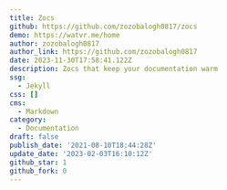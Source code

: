 ```yaml
---
title: Zocs
github: https://github.com/zozobalogh0817/zocs
demo: https://watvr.me/home
author: zozobalogh0817
author_link: https://github.com/zozobalogh0817
date: 2023-11-30T17:58:41.122Z
description: Zocs that keep your documentation warm
ssg:
  - Jekyll
css: []
cms:
  - Markdown
category:
  - Documentation
draft: false
publish_date: '2021-08-10T18:44:28Z'
update_date: '2023-02-03T16:10:12Z'
github_star: 1
github_fork: 0
---
```

